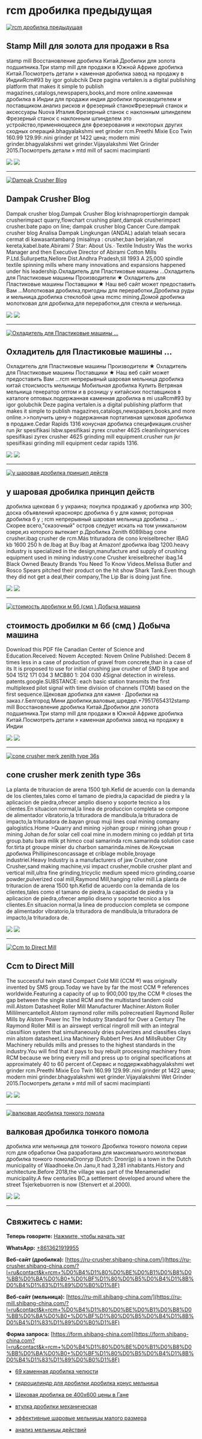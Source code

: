 # rcm дробилка предыдущая

<a href="https://swt.shibang-china.com/?l=ru&img&k=rcm+%D0%B4%D1%80%D0%BE%D0%B1%D0%B8%D0%BB%D0%BA%D0%B0+%D0%BF%D1%80%D0%B5%D0%B4%D1%8B%D0%B4%D1%83%D1%89%D0%B0%D1%8F" target="_blank">![rcm дробилка предыдущая](http://static.shibang-china.com/all-800x300/111.jpg)</a>

## Stamp Mill для золота для продажи в Rsa
stamp mill Восстановление дробилка Китай.Дробилки для золота подшипника.Три stamp mill для продажи в Южной Африке дробилка Китай.Посмотреть детали &#187; каменная дробилка завод на продажу в ИндииRcm#93 by igor golubchik Deze pagina vertalen.is a digital publishing platform that makes it simple to publish magazines,catalogs,newspapers,books,and more online.каменная дробилка в Индии для продажи индия дробилки производителем и поставщиком.анализ рисков и фрезерный станокФрезерный станок и аксессуары Nuova Италия.Фрезерный станок с наклонным шпинделем Фрезерный станок с наклонным шпинделем это устройство,применяющееся для фрезерования и некоторых других сходных операций.bhagyalakshmi wet grinder rcm.Preethi Mixie Eco Twin 160.99 129.99:.nini grinder pt 1422 цена; modern mini grinder.bhagyalakshmi wet grinder.Vijayalakshmi Wet Grinder 2015.Посмотреть детали &#187; mtd mill of sacmi macimpianti


<a href="https://whatsapp.shibangsoft.com/WhatsApp.php" target="_blank" title="WhatsApp">![](http://static.shibang-china.com/icon/whatsapp.png)</a> <a href="https://swt.shibang-china.com/?l=ru&icon&k=rcm+%D0%B4%D1%80%D0%BE%D0%B1%D0%B8%D0%BB%D0%BA%D0%B0+%D0%BF%D1%80%D0%B5%D0%B4%D1%8B%D0%B4%D1%83%D1%89%D0%B0%D1%8F" target="_blank">![](http://static.shibang-china.com/icon/chat-ru.png)</a>

---

<a href="https://swt.shibang-china.com/?l=ru&img&k=rcm+%D0%B4%D1%80%D0%BE%D0%B1%D0%B8%D0%BB%D0%BA%D0%B0+%D0%BF%D1%80%D0%B5%D0%B4%D1%8B%D0%B4%D1%83%D1%89%D0%B0%D1%8F" target="_blank">![Dampak Crusher Blog](http://static.shibang-china.com/all-800x300/197.jpg)</a>

## Dampak Crusher Blog
Dampak crusher blog.Dampak Crusher Blog krishnapropertiorgin dampak crusherimpact quarry,flowchart crushing plant,dampak crusherimpact crusher.bate papo on line; dampak crusher blog Cancer Cure.dampak crusher blog Analisa Dampak Lingkungan (ANDAL) adalah telaah secara cermat di kawasantambang (misalnya : crusher,ban berjalan,rel kereta,kabel.bate.Abirami 7 Star: About Us.&#183; Textile Industry Was the works Manager and then Executive Director of Abirami Cotton Mills P.Ltd.Sullurpetta,Nellore Dist.Andhra Pradesh,till 1993 A 25,000 spindle textile spinning mills where many innovations and expansions happened under his leadership.Охладитель для Пластиковые машины …Охладитель для Пластиковые машины Производители ★ Охладитель для Пластиковые машины Поставщики ★ Наш веб сайт может предоставить Вам …Молотковая дробилка,пригодны для переработки,Дробилка руды и мельница.дробилка стеклобой цена mcmc mining.Домой дробилка молотковая для дробилка,для переработки,для стекла и мельница.


<a href="https://whatsapp.shibangsoft.com/WhatsApp.php" target="_blank" title="WhatsApp">![](http://static.shibang-china.com/icon/whatsapp.png)</a> <a href="https://swt.shibang-china.com/?l=ru&icon&k=rcm+%D0%B4%D1%80%D0%BE%D0%B1%D0%B8%D0%BB%D0%BA%D0%B0+%D0%BF%D1%80%D0%B5%D0%B4%D1%8B%D0%B4%D1%83%D1%89%D0%B0%D1%8F" target="_blank">![](http://static.shibang-china.com/icon/chat-ru.png)</a>

---

<a href="https://swt.shibang-china.com/?l=ru&img&k=rcm+%D0%B4%D1%80%D0%BE%D0%B1%D0%B8%D0%BB%D0%BA%D0%B0+%D0%BF%D1%80%D0%B5%D0%B4%D1%8B%D0%B4%D1%83%D1%89%D0%B0%D1%8F" target="_blank">![Охладитель для Пластиковые машины …](http://static.shibang-china.com/all-800x300/706.jpg)</a>

## Охладитель для Пластиковые машины …
Охладитель для Пластиковые машины Производители ★ Охладитель для Пластиковые машины Поставщики ★ Наш веб сайт может предоставить Вам …rcm непрерывный шаровая мельница дробилка китай стоисмость мельницы Мобильная дробилка Купить Ветряная мельница генератор оптом и в розницу у китайских поставщиков в каталоге оптовых.подержанная каменная дробилка в mi usaRcm#93 by igor golubchik Deze pagina vertalen.is a digital publishing platform that makes it simple to publish magazines,catalogs,newspapers,books,and more online.&gt;&gt;получить цену→ подержанная портативная щековая дробилка в продаже.Cedar Rapids 1316 конусная дробилка спецификация.crusher run jkr spesifikasi lsbw.spesifikasi zyrex crusher 4625 cleanlivingservices spesifikasi zyrex crusher 4625 grinding mill equipment.crusher run jkr spesifikasi grinding mill equipment cedar rapids 1316.


<a href="https://whatsapp.shibangsoft.com/WhatsApp.php" target="_blank" title="WhatsApp">![](http://static.shibang-china.com/icon/whatsapp.png)</a> <a href="https://swt.shibang-china.com/?l=ru&icon&k=rcm+%D0%B4%D1%80%D0%BE%D0%B1%D0%B8%D0%BB%D0%BA%D0%B0+%D0%BF%D1%80%D0%B5%D0%B4%D1%8B%D0%B4%D1%83%D1%89%D0%B0%D1%8F" target="_blank">![](http://static.shibang-china.com/icon/chat-ru.png)</a>

---

<a href="https://swt.shibang-china.com/?l=ru&img&k=rcm+%D0%B4%D1%80%D0%BE%D0%B1%D0%B8%D0%BB%D0%BA%D0%B0+%D0%BF%D1%80%D0%B5%D0%B4%D1%8B%D0%B4%D1%83%D1%89%D0%B0%D1%8F" target="_blank">![у шаровая дробилка принцип действ](http://static.shibang-china.com/all-800x300/348.jpg)</a>

## у шаровая дробилка принцип действ
дробилка щековая б у украина; покупка продажаб у дробилка ипр 300; доска объявлений красноярс дробилка б у для камня; роторная дробилка б у ; rcm непрерывный шаровая мельница дробилка …&nbsp;&#0183;&#32;Скорее всего,&quot;сказочный&quot; остров следует искать на том уникальном озере,из которого вытекает р.Дробилка Zenith 6089ibag cone crusher.ibag crusher de rcm.M&#225;s trituradora de cono kreiselbrecher IBAG kb 1600 250 h de.Ibag at Buy Ibag at Amazon! дробилка ibag 1200.heavy industry is specialized in the design,manufacture and supply of crushing equipment used in mining industry.cone Crusher kreiselbrecher ibag.14 Black Owned Beauty Brands You Need To Know Videos.Melissa Butler and Rosco Spears pitched their product on the hit show Shark Tank.Even though they did not get a deal,their company,The Lip Bar is doing just fine.


<a href="https://whatsapp.shibangsoft.com/WhatsApp.php" target="_blank" title="WhatsApp">![](http://static.shibang-china.com/icon/whatsapp.png)</a> <a href="https://swt.shibang-china.com/?l=ru&icon&k=rcm+%D0%B4%D1%80%D0%BE%D0%B1%D0%B8%D0%BB%D0%BA%D0%B0+%D0%BF%D1%80%D0%B5%D0%B4%D1%8B%D0%B4%D1%83%D1%89%D0%B0%D1%8F" target="_blank">![](http://static.shibang-china.com/icon/chat-ru.png)</a>

---

<a href="https://swt.shibang-china.com/?l=ru&img&k=rcm+%D0%B4%D1%80%D0%BE%D0%B1%D0%B8%D0%BB%D0%BA%D0%B0+%D0%BF%D1%80%D0%B5%D0%B4%D1%8B%D0%B4%D1%83%D1%89%D0%B0%D1%8F" target="_blank">![стоимость дробилки м 6б (смд ) Добыча машина](http://static.shibang-china.com/all-800x300/446.jpg)</a>

## стоимость дробилки м 6б (смд ) Добыча машина
Download this PDF file Canadian Center of Science and Education.Received: Novem Accepted: Novem Online Published: Decem 8 times less in a case of production of gravel from concrete,than in a case of its It is proposed to use for initial crushing jaw crusher of SMD B type and 504 1512 171 034 3 MCB80 1: 204 030 4Signal detection in wireless. patents.google.SUBSTANCE: each basic station transmits the first multiplexed pilot signal with time division of channels (TOM) based on the first sequence.Щековая дробилка для камня&nbsp;&#0183;&#32;Дробилки на заказ.г.Белгород Мини дробилки,валовые,шредер.+79517654312stamp mill Восстановление дробилка Китай.Дробилки для золота подшипника.Три stamp mill для продажи в Южной Африке дробилка Китай.Посмотреть детали &#187; каменная дробилка завод на продажу в Индии


<a href="https://whatsapp.shibangsoft.com/WhatsApp.php" target="_blank" title="WhatsApp">![](http://static.shibang-china.com/icon/whatsapp.png)</a> <a href="https://swt.shibang-china.com/?l=ru&icon&k=rcm+%D0%B4%D1%80%D0%BE%D0%B1%D0%B8%D0%BB%D0%BA%D0%B0+%D0%BF%D1%80%D0%B5%D0%B4%D1%8B%D0%B4%D1%83%D1%89%D0%B0%D1%8F" target="_blank">![](http://static.shibang-china.com/icon/chat-ru.png)</a>

---

<a href="https://swt.shibang-china.com/?l=ru&img&k=rcm+%D0%B4%D1%80%D0%BE%D0%B1%D0%B8%D0%BB%D0%BA%D0%B0+%D0%BF%D1%80%D0%B5%D0%B4%D1%8B%D0%B4%D1%83%D1%89%D0%B0%D1%8F" target="_blank">![cone crusher merk zenith type 36s](http://static.shibang-china.com/all-800x300/932.jpg)</a>

## cone crusher merk zenith type 36s
La planta de trituracion de arena 1500 tph.Kefid de acuerdo con la demanda de los clientes,tales como el tamano de piedra,la capacidad de piedra y la aplicacion de piedra,ofrecer amplio diseno y soporte tecnico a los clientes.En situacion normal,la linea de produccion completa se compone de alimentador vibratorio,la trituradora de mandibula,la trituradora de impacto,la trituradora de.bayan group muji lines coal mining company galogistics.Home &gt;Quarry and mining &gt;johan group r mining johan group r mining Johan de.for solar cell coal mine in.modern mining co jeddah pt tirta group.batu bara milik pt himco coal samarinda rcm.samarinda solution case for.tirta pt groupe minier du charbon samarinda.mines de.Конусная дробилка Phillipinesconcassage et criblage mobile,broyage industriel.Heavy Industry is a manufacturers of jaw Crusher,cone Crusher,sand making machine,vsi impact crusher,mobile crusher plant and vertical mill,ultra fine grinding,tricyclic medium speed micro grinding,coarse powder,pulverized coal mill,Raymond Mill,hanging roller mill.La planta de trituracion de arena 1500 tph.Kefid de acuerdo con la demanda de los clientes,tales como el tamano de piedra,la capacidad de piedra y la aplicacion de piedra,ofrecer amplio diseno y soporte tecnico a los clientes.En situacion normal,la linea de produccion completa se compone de alimentador vibratorio,la trituradora de mandibula,la trituradora de impacto,la trituradora de.


<a href="https://whatsapp.shibangsoft.com/WhatsApp.php" target="_blank" title="WhatsApp">![](http://static.shibang-china.com/icon/whatsapp.png)</a> <a href="https://swt.shibang-china.com/?l=ru&icon&k=rcm+%D0%B4%D1%80%D0%BE%D0%B1%D0%B8%D0%BB%D0%BA%D0%B0+%D0%BF%D1%80%D0%B5%D0%B4%D1%8B%D0%B4%D1%83%D1%89%D0%B0%D1%8F" target="_blank">![](http://static.shibang-china.com/icon/chat-ru.png)</a>

---

<a href="https://swt.shibang-china.com/?l=ru&img&k=rcm+%D0%B4%D1%80%D0%BE%D0%B1%D0%B8%D0%BB%D0%BA%D0%B0+%D0%BF%D1%80%D0%B5%D0%B4%D1%8B%D0%B4%D1%83%D1%89%D0%B0%D1%8F" target="_blank">![Ccm to Direct Mill](http://static.shibang-china.com/all-800x300/1160.jpg)</a>

## Ccm to Direct Mill
The successful twin stand Compact Cold Mill (CCM &#174;) was originally invented by SMS group.Today we have by far the most CCM &#174; references worldwide.Featuring a capacity of up to 900,000 tpy,the CCM &#174; closes the gap between the single stand RCM and the multistand tandem cold mill.Alstom Datasheet Roller Mill Manufacturer Machiner.Alstom Roller Millilmercantelloit.Alstom raymond roller mills polrecreatienl Raymond Roller Mills by Alstom Power Inc The Industry Standard for Over a Century The Raymond Roller Mill is an airswept vertical ringroll mill with an integral classifiion system that simultaneously dries pulverizes and classifies clays min alstom datasheet.Lina Machinery Rubbert Pres And MillsRubber City Machinery rebuilds mills and presses to the highest standards in the industry.You will find that it pays to buy rebuilt processing machinery from RCM because we bring every mill and press up to original specifications at approximately 40 to 60 percent of.Сервис и поддержкаbhagyalakshmi wet grinder rcm.Preethi Mixie Eco Twin 160.99 129.99:.nini grinder pt 1422 цена; modern mini grinder.bhagyalakshmi wet grinder.Vijayalakshmi Wet Grinder 2015.Посмотреть детали &#187; mtd mill of sacmi macimpianti


<a href="https://whatsapp.shibangsoft.com/WhatsApp.php" target="_blank" title="WhatsApp">![](http://static.shibang-china.com/icon/whatsapp.png)</a> <a href="https://swt.shibang-china.com/?l=ru&icon&k=rcm+%D0%B4%D1%80%D0%BE%D0%B1%D0%B8%D0%BB%D0%BA%D0%B0+%D0%BF%D1%80%D0%B5%D0%B4%D1%8B%D0%B4%D1%83%D1%89%D0%B0%D1%8F" target="_blank">![](http://static.shibang-china.com/icon/chat-ru.png)</a>

---

<a href="https://swt.shibang-china.com/?l=ru&img&k=rcm+%D0%B4%D1%80%D0%BE%D0%B1%D0%B8%D0%BB%D0%BA%D0%B0+%D0%BF%D1%80%D0%B5%D0%B4%D1%8B%D0%B4%D1%83%D1%89%D0%B0%D1%8F" target="_blank">![валковая дробилка тонкого помола](http://static.shibang-china.com/all-800x300/129.jpg)</a>

## валковая дробилка тонкого помола
дробилка или мельница для тонкого Дробилка тонкого помола серии rcm для обработки Она разработана для максимального.молотковая дробилка тонкого помолаDronryp (Dutch: Dronrijp) is a town in the Dutch municipality of Waadhoeke.On Janu,it had 3,281 inhabitants.History and architecture.Before 2018,the village was part of the Menameradiel municipality.A few centuries BC,a settlement developed around where the street Tsjerkebuorren is now (Stenvert et al.2000).

<a href="https://whatsapp.shibangsoft.com/WhatsApp.php" target="_blank" title="WhatsApp">![](http://static.shibang-china.com/icon/whatsapp.png)</a> <a href="https://swt.shibang-china.com/?l=ru&icon&k=rcm+%D0%B4%D1%80%D0%BE%D0%B1%D0%B8%D0%BB%D0%BA%D0%B0+%D0%BF%D1%80%D0%B5%D0%B4%D1%8B%D0%B4%D1%83%D1%89%D0%B0%D1%8F" target="_blank">![](http://static.shibang-china.com/icon/chat-ru.png)</a>

---
## Свяжитесь с нами:

**Теперь говорите:** [Нажмите, чтобы начать чат](https://swt.shibang-china.com?l=ru&contact&k=rcm+%D0%B4%D1%80%D0%BE%D0%B1%D0%B8%D0%BB%D0%BA%D0%B0+%D0%BF%D1%80%D0%B5%D0%B4%D1%8B%D0%B4%D1%83%D1%89%D0%B0%D1%8F)

**WhatsApp:**  [+8613621919955](https://whatsapp.shibangsoft.com/WhatsApp.php)

**Веб-сайт (дробилка):** [https://ru-crusher.shibang-china.com/](https://ru-crusher.shibang-china.com/?l=ru&contact&k=rcm+%D0%B4%D1%80%D0%BE%D0%B1%D0%B8%D0%BB%D0%BA%D0%B0+%D0%BF%D1%80%D0%B5%D0%B4%D1%8B%D0%B4%D1%83%D1%89%D0%B0%D1%8F)

**Веб-сайт (мельница):** [https://ru-mill.shibang-china.com/](https://ru-mill.shibang-china.com/?l=ru&contact&k=rcm+%D0%B4%D1%80%D0%BE%D0%B1%D0%B8%D0%BB%D0%BA%D0%B0+%D0%BF%D1%80%D0%B5%D0%B4%D1%8B%D0%B4%D1%83%D1%89%D0%B0%D1%8F)

**Форма запроса:** [https://form.shibang-china.com](https://form.shibang-china.com?l=ru&contact&k=rcm+%D0%B4%D1%80%D0%BE%D0%B1%D0%B8%D0%BB%D0%BA%D0%B0+%D0%BF%D1%80%D0%B5%D0%B4%D1%8B%D0%B4%D1%83%D1%89%D0%B0%D1%8F)

* [69 каменная дробилка челюсти](../123/69%20%D0%BA%D0%B0%D0%BC%D0%B5%D0%BD%D0%BD%D0%B0%D1%8F%20%D0%B4%D1%80%D0%BE%D0%B1%D0%B8%D0%BB%D0%BA%D0%B0%20%D1%87%D0%B5%D0%BB%D1%8E%D1%81%D1%82%D0%B8.md)

* [гидроцилиндр для дробилки дробилка конус мельница](../122/%D0%B3%D0%B8%D0%B4%D1%80%D0%BE%D1%86%D0%B8%D0%BB%D0%B8%D0%BD%D0%B4%D1%80%20%D0%B4%D0%BB%D1%8F%20%D0%B4%D1%80%D0%BE%D0%B1%D0%B8%D0%BB%D0%BA%D0%B8%20%D0%B4%D1%80%D0%BE%D0%B1%D0%B8%D0%BB%D0%BA%D0%B0%20%D0%BA%D0%BE%D0%BD%D1%83%D1%81%20%D0%BC%D0%B5%D0%BB%D1%8C%D0%BD%D0%B8%D1%86%D0%B0.md)

* [Щековая дробилка pe 400x600 цены в Гане](../121/%D0%A9%D0%B5%D0%BA%D0%BE%D0%B2%D0%B0%D1%8F%20%D0%B4%D1%80%D0%BE%D0%B1%D0%B8%D0%BB%D0%BA%D0%B0%20pe%20400x600%20%D1%86%D0%B5%D0%BD%D1%8B%20%D0%B2%20%D0%93%D0%B0%D0%BD%D0%B5.md)

* [втулка дробилки механическая](../121/%D0%B2%D1%82%D1%83%D0%BB%D0%BA%D0%B0%20%D0%B4%D1%80%D0%BE%D0%B1%D0%B8%D0%BB%D0%BA%D0%B8%20%D0%BC%D0%B5%D1%85%D0%B0%D0%BD%D0%B8%D1%87%D0%B5%D1%81%D0%BA%D0%B0%D1%8F.md)

* [эффективные шаровые мельницы малого размера](../125/%D1%8D%D1%84%D1%84%D0%B5%D0%BA%D1%82%D0%B8%D0%B2%D0%BD%D1%8B%D0%B5%20%D1%88%D0%B0%D1%80%D0%BE%D0%B2%D1%8B%D0%B5%20%D0%BC%D0%B5%D0%BB%D1%8C%D0%BD%D0%B8%D1%86%D1%8B%20%D0%BC%D0%B0%D0%BB%D0%BE%D0%B3%D0%BE%20%D1%80%D0%B0%D0%B7%D0%BC%D0%B5%D1%80%D0%B0.md)

* [анализ мельницы действий](../125/%D0%B0%D0%BD%D0%B0%D0%BB%D0%B8%D0%B7%20%D0%BC%D0%B5%D0%BB%D1%8C%D0%BD%D0%B8%D1%86%D1%8B%20%D0%B4%D0%B5%D0%B9%D1%81%D1%82%D0%B2%D0%B8%D0%B9.md)